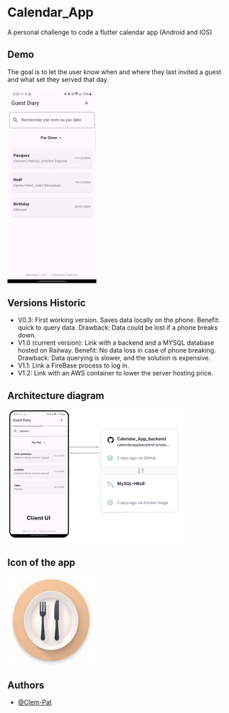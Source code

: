 # Calendar_App
A personal challenge to code a flutter calendar app (Android and IOS)

## Demo
The goal is to let the user know when and where they last invited a guest and what set they served that day. 

<img src="/Resources/demo.gif" alt="Image 1" width="200"/>

## Versions Historic

- V0.3: First working version. Saves data locally on the phone. Benefit: quick to query data. Drawback: Data could be lost if a phone breaks down. 
- V1.0 (current version): Link with a backend and a MYSQL database hosted on Railway. Benefit: No data loss in case of phone breaking. Drawback: Data querying is slower, and the solution is expensive. 
- V1.1: Link a FireBase process to log in.
- V1.2: Link with an AWS container to lower the server hosting price.


## Architecture diagram
<img src="/Resources/diagram.png" alt="Image 1" width="400"/>


## Icon of the app
<img src="/Resources/icon.png" alt="Image 1" width="200"/>


## Authors

- [@Clem-Pat](https://www.github.com/Clem-Pat)


